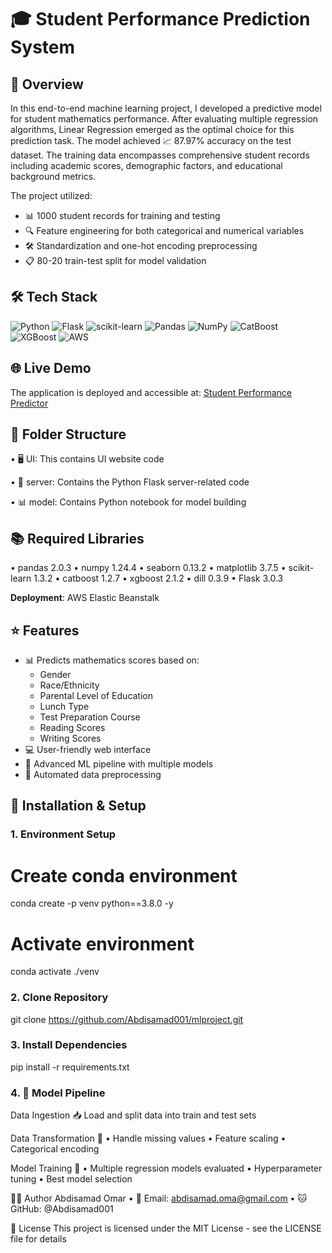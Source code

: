 # 🎓 Student Performance Prediction System

## 🔎 Overview
In this end-to-end machine learning project, I developed a predictive model for student mathematics performance. After evaluating multiple regression algorithms, Linear Regression emerged as the optimal choice for this prediction task. The model achieved 📈 87.97% accuracy on the test dataset. The training data encompasses comprehensive student records including academic scores, demographic factors, and educational background metrics.

The project utilized:
- 📊 1000 student records for training and testing 
- 🔍 Feature engineering for both categorical and numerical variables
- 🛠️ Standardization and one-hot encoding preprocessing
- 📋 80-20 train-test split for model validation

## 🛠️ Tech Stack
![Python](https://img.shields.io/badge/python-3.8.0-blue)
![Flask](https://img.shields.io/badge/Flask-3.0.3-green)
![scikit-learn](https://img.shields.io/badge/scikit--learn-1.3.2-orange)
![Pandas](https://img.shields.io/badge/pandas-2.0.3-yellow)
![NumPy](https://img.shields.io/badge/numpy-1.24.4-blue)
![CatBoost](https://img.shields.io/badge/catboost-1.2.7-red)
![XGBoost](https://img.shields.io/badge/xgboost-2.1.2-purple)
![AWS](https://img.shields.io/badge/AWS-ElasticBeanstalk-orange)

## 🌐 Live Demo
The application is deployed and accessible at:
[Student Performance Predictor](http://studentmathgrade-env-1.eba-qhcwims9.eu-central-1.elasticbeanstalk.com/)

## 📂 Folder Structure

• 🖥️ UI: This contains UI website code

• 🔧 server: Contains the Python Flask server-related code

• 📊 model: Contains Python notebook for model building

## 📚 Required Libraries
• pandas 2.0.3
• numpy 1.24.4
• seaborn 0.13.2
• matplotlib 3.7.5
• scikit-learn 1.3.2
• catboost 1.2.7
• xgboost 2.1.2
• dill 0.3.9
• Flask 3.0.3

**Deployment**: AWS Elastic Beanstalk

## ⭐ Features
- 📊 Predicts mathematics scores based on:
  - Gender
  - Race/Ethnicity
  - Parental Level of Education
  - Lunch Type
  - Test Preparation Course
  - Reading Scores
  - Writing Scores
- 💻 User-friendly web interface
- 🔄 Advanced ML pipeline with multiple models
- 🤖 Automated data preprocessing

## 🚀 Installation & Setup

### 1. Environment Setup
# Create conda environment
conda create -p venv python==3.8.0 -y

# Activate environment
conda activate ./venv


### 2. Clone Repository
git clone https://github.com/Abdisamad001/mlproject.git


### 3. Install Dependencies
pip install -r requirements.txt

### 4. 🔄 Model Pipeline
Data Ingestion 📥
Load and split data into train and test sets

Data Transformation 🔄
• Handle missing values
• Feature scaling
• Categorical encoding

Model Training 🎯
• Multiple regression models evaluated
• Hyperparameter tuning
• Best model selection

👨‍💻 Author
Abdisamad Omar
• 📧 Email: abdisamad.oma@gmail.com
• 🐱 GitHub: @Abdisamad001

📄 License
This project is licensed under the MIT License - see the LICENSE file for details
